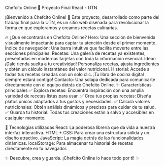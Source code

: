 Chefcito Online 🍳
Proyecto Final React - UTN

¡Bienvenido a Chefcito Online! 🌟 Este proyecto, desarrollado como parte del trabajo final para la UTN, es un sitio web diseñada para revolucionar la forma en que exploramos y creamos recetas culinarias.

🔥 ¿Qué encontrarás en Chefcito Online?
Hero: Una sección de bienvenida visualmente impactante para captar tu atención desde el primer momento.
Índice de navegación: Una barra intuitiva que facilita moverte entre las secciones principales.
Recetas: Una galería de recetas ya existentes, presentadas en modernas tarjetas con toda la información esencial.
Idear: ¡Dale rienda suelta a tu creatividad! Personaliza recetas, ajusta ingredientes y obtén un cálculo instantáneo del valor nutricional.
Historial: Accede a todas tus recetas creadas con un solo clic. ¡Tu libro de cocina digital siempre estará contigo!
Contacto: Una solapa dedicada para comunicarte directamente con el equipo detrás de Chefcito Online.
✨ Características principales
✅ Explora recetas: Encuentra inspiración con una amplia variedad de recetas listas para usar.
✅ Crea tus propias recetas: Diseña platos únicos adaptados a tus gustos y necesidades.
✅ Calcula valores nutricionales: Obtén análisis dinámicos y precisos para cuidar de tu salud.
✅ Guarda tu historial: Todas tus creaciones están a salvo y accesibles en cualquier momento.

🚀 Tecnologías utilizadas
React: La poderosa librería que da vida a nuestra interfaz interactiva.
HTML + CSS: Para crear una estructura sólida y un diseño atractivo.
JavaScript: La magia detrás de las funcionalidades dinámicas.
localStorage: Para almacenar tu historial de recetas directamente en tu navegador.

✨ Descubre, crea y guarda. ¡Chefcito Online lo hace todo por ti! ✨
